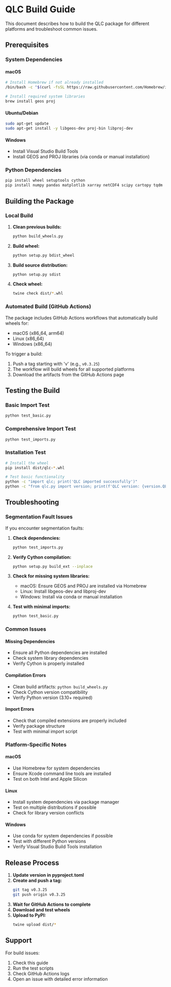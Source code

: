 # QLC Build Guide

This document describes how to build the QLC package for different platforms and troubleshoot common issues.

## Prerequisites

### System Dependencies

#### macOS
```bash
# Install Homebrew if not already installed
/bin/bash -c "$(curl -fsSL https://raw.githubusercontent.com/Homebrew/install/HEAD/install.sh)"

# Install required system libraries
brew install geos proj
```

#### Ubuntu/Debian
```bash
sudo apt-get update
sudo apt-get install -y libgeos-dev proj-bin libproj-dev
```

#### Windows
- Install Visual Studio Build Tools
- Install GEOS and PROJ libraries (via conda or manual installation)

### Python Dependencies

```bash
pip install wheel setuptools cython
pip install numpy pandas matplotlib xarray netCDF4 scipy cartopy tqdm
```

## Building the Package

### Local Build

1. **Clean previous builds:**
   ```bash
   python build_wheels.py
   ```

2. **Build wheel:**
   ```bash
   python setup.py bdist_wheel
   ```

3. **Build source distribution:**
   ```bash
   python setup.py sdist
   ```

4. **Check wheel:**
   ```bash
   twine check dist/*.whl
   ```

### Automated Build (GitHub Actions)

The package includes GitHub Actions workflows that automatically build wheels for:
- macOS (x86_64, arm64)
- Linux (x86_64)
- Windows (x86_64)

To trigger a build:
1. Push a tag starting with 'v' (e.g., `v0.3.25`)
2. The workflow will build wheels for all supported platforms
3. Download the artifacts from the GitHub Actions page

## Testing the Build

### Basic Import Test
```bash
python test_basic.py
```

### Comprehensive Import Test
```bash
python test_imports.py
```

### Installation Test
```bash
# Install the wheel
pip install dist/qlc-*.whl

# Test basic functionality
python -c "import qlc; print('QLC imported successfully')"
python -c "from qlc.py import version; print(f'QLC version: {version.QLC_VERSION}')"
```

## Troubleshooting

### Segmentation Fault Issues

If you encounter segmentation faults:

1. **Check dependencies:**
   ```bash
   python test_imports.py
   ```

2. **Verify Cython compilation:**
   ```bash
   python setup.py build_ext --inplace
   ```

3. **Check for missing system libraries:**
   - macOS: Ensure GEOS and PROJ are installed via Homebrew
   - Linux: Install libgeos-dev and libproj-dev
   - Windows: Install via conda or manual installation

4. **Test with minimal imports:**
   ```bash
   python test_basic.py
   ```

### Common Issues

#### Missing Dependencies
- Ensure all Python dependencies are installed
- Check system library dependencies
- Verify Cython is properly installed

#### Compilation Errors
- Clean build artifacts: `python build_wheels.py`
- Check Cython version compatibility
- Verify Python version (3.10+ required)

#### Import Errors
- Check that compiled extensions are properly included
- Verify package structure
- Test with minimal import script

### Platform-Specific Notes

#### macOS
- Use Homebrew for system dependencies
- Ensure Xcode command line tools are installed
- Test on both Intel and Apple Silicon

#### Linux
- Install system dependencies via package manager
- Test on multiple distributions if possible
- Check for library version conflicts

#### Windows
- Use conda for system dependencies if possible
- Test with different Python versions
- Verify Visual Studio Build Tools installation

## Release Process

1. **Update version in pyproject.toml**
2. **Create and push a tag:**
   ```bash
   git tag v0.3.25
   git push origin v0.3.25
   ```
3. **Wait for GitHub Actions to complete**
4. **Download and test wheels**
5. **Upload to PyPI:**
   ```bash
   twine upload dist/*
   ```

## Support

For build issues:
1. Check this guide
2. Run the test scripts
3. Check GitHub Actions logs
4. Open an issue with detailed error information
